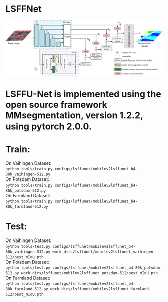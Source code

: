 # LSFFNet
![LSFFU-Net](https://github.com/Yihe502/LSFFU-Net/blob/main/LSFFU-Net.png)
# LSFFU-Net is implemented using the open source framework MMsegmentation, version 1.2.2, using pytorch 2.0.0.
# Train:
On Vaihingen Dataset:   
```python tools/train.py configs/lsffunet/mobilev2lsffunet_b4-80k_vaihingen-512.py```    
On Potsdam Dataset:   
```python tools/train.py configs/lsffunet/mobilev2lsffunet_b4-80k_potsdam-512.py```   
On Farmland Dataset:   
```python tools/train.py configs/lsffunet/mobilev2lsffunet_b4-80k_farmland-512.py```   

# Test:
On Vaihingen Dataset:   
```python tools/test.py configs/lsffunet/mobilev2lsffunet_b4-80k_vaihingen-512.py work_dirs/lsffunet/mobilev2lsffunet_vaihingen-512/best_mIoU.pth```  
On Potsdam Dataset:   
```python tools/test.py configs/lsffunet/mobilev2lsffunet_b4-80k_potsdam-512.py work_dirs/lsffunet/mobilev2lsffunet_potsdam-512/best_mIoU.pth```  
On Farmland Dataset:  
```python tools/test.py configs/lsffunet/mobilev2lsffunet_b4-80k_farmland-512.py work_dirs/lsffunet/mobilev2lsffunet_farmland-512/best_mIoU.pth```  
